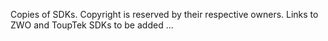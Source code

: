Copies of SDKs.  Copyright is reserved by their respective owners.
Links to ZWO and ToupTek SDKs to be added ...
